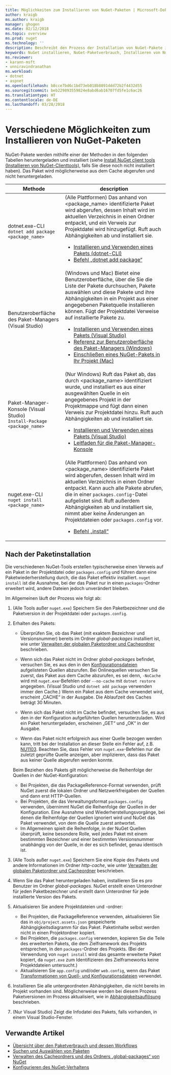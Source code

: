 ```yaml
---
title: Möglichkeiten zum Installieren von NuGet-Paketen | Microsoft-Dokumentation
author: kraigb
ms.author: kraigb
manager: ghogen
ms.date: 02/12/2018
ms.topic: overview
ms.prod: nuget
ms.technology: ''
description: Beschreibt den Prozess der Installation von NuGet-Pakete in ein Projekt, inklusive, was auf dem Datenträger und mit anwendbaren Projektdateien passiert.
keywords: NuGet installieren, NuGet-Paketverbrauch, Installieren von NuGet-Paketen, NuGet-Paketverweise
ms.reviewer:
- karann-msft
- unniravindranathan
ms.workload:
- dotnet
- aspnet
ms.openlocfilehash: b8cce7bd6c1bd73eb018b8891ddd72b2f4432d55
ms.sourcegitcommit: beb229893559824e8abd6ab16707fd5fe1c6ac26
ms.translationtype: HT
ms.contentlocale: de-DE
ms.lasthandoff: 03/28/2018
---
```

# <a name="different-ways-to-install-a-nuget-package"></a>Verschiedene Möglichkeiten zum Installieren von NuGet-Paketen

NuGet-Pakete werden mithilfe einer der Methoden in den folgenden Tabellen heruntergeladen und installiert (siehe [Install NuGet client tools (Installieren von NuGet-Clienttools)](../install-nuget-client-tools.md), falls Sie diese noch nicht installiert haben). Das Paket wird möglicherweise aus dem Cache abgerufen und nicht heruntergeladen.

| Methode | description |
| --- | --- |
| dotnet.exe-CLI<br/>`dotnet add package <package_name>` | (Alle Plattformen) Das anhand von \<package_name\> identifizierte Paket wird abgerufen, dessen Inhalt wird im aktuellen Verzeichnis in einen Ordner entpackt, und ein Verweis zur Projektdatei wird hinzugefügt. Ruft auch Abhängigkeiten ab und installiert sie.<ul><li>[Installieren und Verwenden eines Pakets (dotnet-CLI)](../quickstart/install-and-use-a-package-using-the-dotnet-cli.md)</li><li>[Befehl „dotnet add package“](/dotnet/core/tools/dotnet-add-package)</li></ul> |
| Benutzeroberfläche des Paket-Managers (Visual Studio) | (Windows und Mac) Bietet eine Benutzeroberfläche, über die Sie die Liste der Pakete durchsuchen, Pakete auswählen und diese Pakete und ihre Abhängigkeiten in ein Projekt aus einer angegebenen Paketquelle installieren können. Fügt der Projektdatei Verweise auf installierte Pakete zu.<ul><li>[Installieren und Verwenden eines Pakets (Visual Studio)](../quickstart/install-and-use-a-package-in-visual-studio.md)</li><li>[Referenz zur Benutzeroberfläche des Paket-Managers (Windows)](../tools/package-manager-ui.md)</li><li>[Einschließen eines NuGet-Pakets in Ihr Projekt (Mac)](/visualstudio/mac/nuget-walkthrough)</li></ul> |
| Paket-Manager-Konsole (Visual Studio)<br/>`Install-Package <package_name>` | (Nur Windows) Ruft das Paket ab, das durch \<package_name\> identifiziert wurde, und installiert es aus einer ausgewählten Quelle in ein angegebenes Projekt in der Projektmappe und fügt dann einen Verweis zur Projektdatei hinzu. Ruft auch Abhängigkeiten ab und installiert sie.<ul><li>[Installieren und Verwenden eines Pakets (Visual Studio)](../quickstart/install-and-use-a-package-in-visual-studio.md)</li><li>[Leitfaden für die Paket-Manager-Konsole](../tools/package-manager-console.md)</li></ul> |
| nuget.exe-CLI<br/>`nuget install <package_name>` | (Alle Plattformen) Das anhand von \<package_name\> identifizierte Paket wird abgerufen, dessen Inhalt wird im aktuellen Verzeichnis in einen Ordner entpackt. Kann auch alle Pakete abrufen, die in einer `packages.config`-Datei aufgelistet sind. Ruft außerdem Abhängigkeiten ab und installiert sie, nimmt aber keine Änderungen an Projektdateien oder `packages.config` vor.<ul><li>[Befehl „install“](../tools/cli-ref-install.md)</li></ul> |

## <a name="what-happens-when-a-package-is-installed"></a>Nach der Paketinstallation

Die verschiedenen NuGet-Tools erstellen typischerweise einen Verweis auf ein Paket in der Projektdatei oder `packages.config` und führen dann eine Paketwiederherstellung durch, die das Paket effektiv installiert. `nuget install` ist die Ausnahme, bei der das Paket nur in einen `packages`-Ordner erweitert wird, andere Dateien jedoch unverändert bleiben.

Im Allgemeinen läuft der Prozess wie folgt ab:

1. (Alle Tools außer `nuget.exe`) Speichern Sie den Paketbezeichner und die Paketversion in der Projektdatei oder `packages.config`.

1. Erhalten des Pakets:
    - Überprüfen Sie, ob das Paket (mit exaktem Bezeichner und Versionsnummer) bereits im Ordner *global-packages* installiert ist, wie unter [Verwalten der globalen Paketordner und Cacheordner](managing-the-global-packages-and-cache-folders.md) beschrieben.

    - Wenn sich das Paket nicht im Ordner *global-packages* befindet, versuchen Sie, es aus den in den [Konfigurationsdateien](Configuring-NuGet-Behavior.md) aufgelisteten Quellen abzurufen. Bei Onlinequellen versuchen Sie zuerst, das Paket aus dem Cache abzurufen, es sei denn, `-NoCache` wird mit `nuget.exe`-Befehlen oder `--no-cache` mit `dotnet restore` angegeben. (Visual Studio und `dotnet add package` verwenden immer den Cache.) Wenn ein Paket aus dem Cache verwendet wird, erscheint „CACHE“ in der Ausgabe. Die Ablaufzeit des Caches beträgt 30 Minuten.

    - Wenn sich das Paket nicht im Cache befindet, versuchen Sie, es aus den in der Konfiguration aufgeführten Quellen herunterzuladen. Wird ein Paket heruntergeladen, erscheinen „GET“ und „OK“ in der Ausgabe.

    - Wenn das Paket nicht erfolgreich aus einer Quelle bezogen werden kann, tritt bei der Installation an dieser Stelle ein Fehler auf, z.B. [NU1103](../reference/errors-and-warnings.md#nu1103). Beachten Sie, dass Fehler von `nuget.exe`-Befehlen nur die zuletzt geprüfte Quelle anzeigen, aber implizieren, dass das Paket aus keiner Quelle abgerufen werden konnte.

    Beim Beziehen des Pakets gilt möglicherweise die Reihenfolge der Quellen in der NuGet-Konfiguration:
      - Bei Projekten, die das PackageReference-Format verwenden, prüft NuGet zuerst die lokalen Ordner und Netzwerkfreigaben der Quellen und dann erst HTTP-Quellen.
      - Bei Projekten, die das Verwaltungsformat `packages.config` verwenden, übernimmt NuGet die Reihenfolge der Quellen in der Konfiguration. Eine Ausnahme sind Wiederherstellungsvorgänge, bei denen die Reihenfolge der Quellen ignoriert wird und NuGet das Paket verwendet, von dem die Quelle zuerst antwortet.
      - Im Allgemeinen spielt die Reihenfolge, in der NuGet Quellen überprüft, keine besondere Rolle, weil jedes Paket mit einem bestimmten Bezeichner und einer bestimmten Versionsnummer unabhängig von der Quelle, in der es sich befindet, genau identisch ist.

1. (Alle Tools außer `nuget.exe`) Speichern Sie eine Kopie des Pakets und andere Informationen im Ordner *http-cache*, wie unter [Verwalten der globalen Paketordner und Cacheordner](managing-the-global-packages-and-cache-folders.md) beschrieben.

1. Wenn Sie das Paket heruntergeladen haben, installieren Sie es pro Benutzer im Ordner *global-packages*. NuGet erstellt einen Unterordner für jeden Paketbezeichner und erstellt dann Unterordner für jede installierte Version des Pakets.

1. Aktualisieren Sie andere Projektdateien und -ordner:

    - Bei Projekten, die PackageReference verwenden, aktualisieren Sie das in `obj/project.assets.json` gespeicherte Abhängigkeitsdiagramm für das Paket. Paketinhalte selbst werden nicht in einen Projektordner kopiert.
    - Bei Projekten, die `packages.config` verwenden, kopieren Sie die Teile des erweiterten Pakets, die dem Zielframework des Projekts entsprechen, in den `packages`-Ordner des Projekts. (Bei der Verwendung von `nuget install` wird das gesamte erweiterte Paket kopiert, da `nuget.exe` zum Identifizieren des Zielframeworks keine Projektdateien untersucht.)
    - Aktualisieren Sie `app.config` und/oder `web.config`, wenn das Paket [Transformationen von Quell- und Konfigurationsdateien](../create-packages/source-and-config-file-transformations.md) verwendet.

1. Installieren Sie alle untergeordneten Abhängigkeiten, die nicht bereits im Projekt vorhanden sind. Möglicherweise werden bei diesem Prozess Paketversionen im Prozess aktualisiert, wie in [Abhängigkeitsauflösung](../consume-packages/dependency-resolution.md) beschrieben.

1. (Nur Visual Studio) Zeigt die Infodatei des Pakets, falls vorhanden, in einem Visual Studio-Fenster.

## <a name="related-articles"></a>Verwandte Artikel

- [Übersicht über den Paketverbrauch und dessen Workflows](../consume-packages/overview-and-workflow.md)
- [Suchen und Auswählen von Paketen](../consume-packages/finding-and-choosing-packages.md)
- [Verwalten des Cacheordners und des Ordners „global-packages“ von NuGet](managing-the-global-packages-and-cache-folders.md)
- [Konfigurieren des NuGet-Verhaltens](../consume-packages/configuring-nuget-behavior.md)
